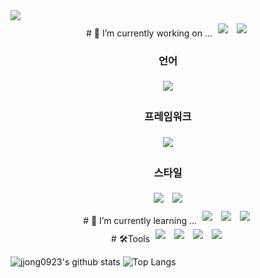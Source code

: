 <img src="https://capsule-render.vercel.app/api?type=cylinder&color=auto&height=300&section=header&text=cylinder%20render&fontSize=90" />

<div align=center> 
  # 🔭 I’m currently working on ...
  <img src="https://img.shields.io/badge/html5-E34F26?style=for-the-badge&logo=html5&logoColor=white" style="margin: 5px" />
  <img src="https://img.shields.io/badge/css-1572B6?style=for-the-badge&logo=css3&logoColor=white" style="margin: 5px" />
  <h3>언어</h3>
  <div align=center>
    <img src="https://img.shields.io/badge/javascript-F7DF1E?style=for-the-badge&logo=javascript&logoColor=black" style="margin: 5px" />
  </div>
  <div align=center>
    <h3>프레임워크</h3>
    <img src="https://img.shields.io/badge/react-61DAFB?style=for-the-badge&logo=react&logoColor=black" style="margin: 5px" />
  </div>
  <div align=center>
    <h3>스타일</h3>
    <img src="https://img.shields.io/badge/CSS%20Modules-1572B6?style=for-the-badge&logo=css3&logoColor=white" style="margin: 5px" />
    <img src="https://img.shields.io/badge/styled--components-DB7093?style=for-the-badge&logo=styled-components&logoColor=white" style="margin: 5px" />
  </div>
</div>


<div align=center> 
  # 🌱 I’m currently learning ...
  <img src="https://img.shields.io/badge/typescript-3178C6?style=for-the-badge&logo=typescript&logoColor=white" style="margin: 5px"/ >
  <img src="https://img.shields.io/badge/vue.js-4FC08D?style=for-the-badge&logo=vue.js&logoColor=white" style="margin: 5px" />
  <img src="https://img.shields.io/badge/Next.js-000000?style=for-the-badge&logo=nextdotjs&logoColor=white" style="margin: 5px" />
</div>

<div align=center> 
  # 🛠️Tools
  <img src="https://img.shields.io/badge/visual studio code-007ACC?style=for-the-badge&logo=visualstudiocode&logoColor=white" style="margin: 5px" /> 
  <img src="https://img.shields.io/badge/github-181717?style=for-the-badge&logo=github&logoColor=white"style="margin: 5px" /> 
  <img src="https://img.shields.io/badge/notion-000000?style=for-the-badge&logo=notion&logoColor=white" style="margin: 5px" />
  <img src="https://img.shields.io/badge/figma-F24E1E?style=for-the-badge&logo=figma&logoColor=white" style="margin: 5px" />
</div>

![jjong0923's github stats](https://github-readme-stats.vercel.app/api?username=jjong0923&show_icons=true&theme=tokyonight)
![Top Langs](https://github-readme-stats.vercel.app/api/top-langs/?username=jjong0923&layout=compact&theme=tokyonight)

<!--
**jjong0923/jjong0923** is a ✨ _special_ ✨ repository because its `README.md` (this file) appears on your GitHub profile.

Here are some ideas to get you started:

- 🔭 I’m currently working on ...
- 🌱 I’m currently learning ...
- 👯 I’m looking to collaborate on ...
- 🤔 I’m looking for help with ...
- 💬 Ask me about ...
- 📫 How to reach me: ...
- 😄 Pronouns: ...
- ⚡ Fun fact: ...
-->
